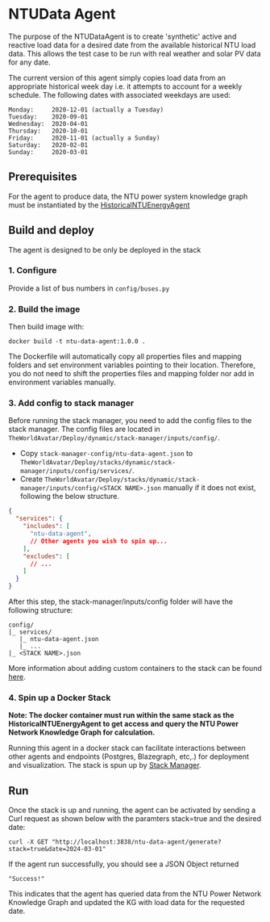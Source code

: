 # NTUData Agent

The purpose of the NTUDataAgent is to create 'synthetic' active and reactive load data for a desired date from the available historical NTU load data. 
This allows the test case to be run with real weather and solar PV data for any date. 

The current version of this agent simply copies load data from an appropriate historical week day i.e. it attempts to account for a weekly schedule.
The following dates with associated weekdays are used:

```
Monday:		2020-12-01 (actually a Tuesday)
Tuesday:	2020-09-01
Wednesday:	2020-04-01
Thursday:	2020-10-01
Friday:		2020-11-01 (actually a Sunday)
Saturday:	2020-02-01
Sunday:		2020-03-01
```

## Prerequisites

For the agent to produce data, the NTU power system knowledge graph must be instantiated by the [HistoricalNTUEnergyAgent](https://github.com/cambridge-cares/TheWorldAvatar/tree/main/Agents/HistoricalNTUEnergyAgent)

## Build and deploy

The agent is designed to be only be deployed in the stack

### 1. Configure 

Provide a list of bus numbers in `config/buses.py`

### 2. Build the image

Then build image with:
```
docker build -t ntu-data-agent:1.0.0 .
```

The Dockerfile will automatically copy all properties files and mapping folders and set environment variables pointing to their location. Therefore, you do not need to shift the properties files and mapping folder nor add in environment variables manually.

### 3. Add config to stack manager

Before running the stack manager, you need to add the config files to the stack manager. The config files are located in `TheWorldAvatar/Deploy/dynamic/stack-manager/inputs/config/`.
- Copy `stack-manager-config/ntu-data-agent.json` to `TheWorldAvatar/Deploy/stacks/dynamic/stack-manager/inputs/config/services/`.
- Create `TheWorldAvatar/Deploy/stacks/dynamic/stack-manager/inputs/config/<STACK NAME>.json` manually if it does not exist, following the below structure.
```json
{
  "services": {
    "includes": [
      "ntu-data-agent",
      // Other agents you wish to spin up...
    ],
    "excludes": [
      // ...
    ]
  }
}
```

After this step, the stack-manager/inputs/config folder will have the following structure:
```
config/
|_ services/
   |_ ntu-data-agent.json
   |_ ...
|_ <STACK NAME>.json
```
More information about adding custom containers to the stack can be found [here](https://github.com/cambridge-cares/TheWorldAvatar/tree/main/Deploy/stacks/dynamic/stack-manager#adding-custom-containers).


### 4. Spin up a Docker Stack
**Note: The docker container must run within the same stack as the HistoricalNTUEnergyAgent to get access and query the NTU Power Network Knowledge Graph for calculation.**

Running this agent in a docker stack can facilitate interactions between other agents and endpoints (Postgres, Blazegraph, etc,.) for deployment and visualization. The stack is spun up by [Stack Manager](https://github.com/TheWorldAvatar/stack/tree/main/stack-manager).

## Run
Once the stack is up and running, the agent can be activated by sending a Curl request as shown below with the paramters stack=true and the desired date:
```
curl -X GET "http://localhost:3838/ntu-data-agent/generate?stack=true&date=2024-03-01"
```
If the agent run successfully, you should see a JSON Object returned 
```
"Success!"
```
This indicates that the agent has queried data from the NTU Power Network Knowledge Graph and updated the KG with load data for the requested date.